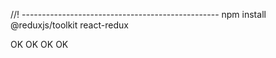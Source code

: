 //! -------------------------------------------------
npm install @reduxjs/toolkit react-redux

OK OK OK OK
